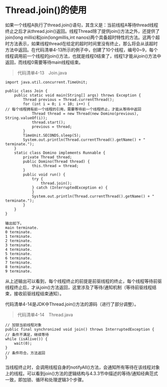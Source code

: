 # Thread.join\(\)的使用

如果一个线程A执行了thread.join\(\)语句，其含义是：当前线程A等待thread线程终止之后才从thread.join\(\)返回。线程Thread除了提供join\(\)方法之外，还提供了join\(long millis\)和join\(longmillis,int nanos\)两个具备超时特性的方法。这两个超时方法表示，如果线程thread在给定的超时时间里没有终止，那么将会从该超时方法中返回。在代码清单4-13所示的例子中，创建了10个线程，编号0~9，每个线程调用前一个线程的join\(\)方法，也就是线程0结束了，线程1才能从join\(\)方法中返回，而线程0需要等待main线程结束。

> 代码清单4-13　Join.java

```
import java.util.concurrent.TimeUnit;

public class Join {
    public static void main(String[] args) throws Exception {
        Thread previous = Thread.currentThread();
        for (int i = 0; i < 10; i++) {
// 每个线程拥有前一个线程的引用，需要等待前一个线程终止，才能从等待中返回
            Thread thread = new Thread(new Domino(previous), String.valueOf(i));
            thread.start();
            previous = thread;
        }
        TimeUnit.SECONDS.sleep(5);
        System.out.println(Thread.currentThread().getName() + " terminate.");
    }
    static class Domino implements Runnable {
        private Thread thread;
        public Domino(Thread thread) {
            this.thread = thread;
        }
        public void run() {
            try {
                thread.join();
            } catch (InterruptedException e) {
            }
            System.out.println(Thread.currentThread().getName() + " terminate.");
        }
    }
}
```

```
输出如下。
main terminate.
0 terminate.
1 terminate.
2 terminate.
3 terminate.
4 terminate.
5 terminate.
6 terminate.
7 terminate.
8 terminate.
9 terminate.
```

从上述输出可以看到，每个线程终止的前提是前驱线程的终止，每个线程等待前驱线程终止后，才从join\(\)方法返回，这里涉及了等待/通知机制（等待前驱线程结束，接收前驱线程结束通知）。

代码清单4-14是JDK中Thread.join\(\)方法的源码（进行了部分调整）。

> 代码清单4-14　Thread.java

```
// 加锁当前线程对象
public final synchronized void join() throws InterruptedException {
// 条件不满足，继续等待
while (isAlive()) {
    wait(0);
}
// 条件符合，方法返回
}
```

当线程终止时，会调用线程自身的notifyAll\(\)方法，会通知所有等待在该线程对象上的线程。可以看到join\(\)方法的逻辑结构与4.3.3节中描述的等待/通知经典范式一致，即加锁、循环和处理逻辑3个步骤。

